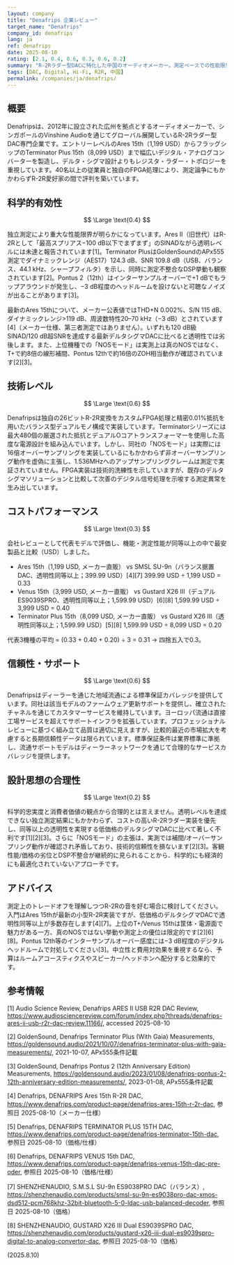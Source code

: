 ```yaml
---
layout: company
title: "Denafrips 企業レビュー"
target_name: "Denafrips"
company_id: denafrips
lang: ja
ref: denafrips
date: 2025-08-10
rating: [2.1, 0.4, 0.6, 0.3, 0.6, 0.2]
summary: "R-2Rラダー型DACに特化した中国のオーディオメーカー。測定ベースでの性能限界があるが高価格設定"
tags: [DAC, Digital, Hi-Fi, R2R, 中国]
permalink: /companies/ja/denafrips/
---
```

## 概要

Denafripsは、2012年に設立された広州を拠点とするオーディオメーカーで、シンガポールのVinshine Audioを通じてグローバル展開しているR-2Rラダー型DAC専門企業です。エントリーレベルのAres 15th（1,199 USD）からフラッグシップのTerminator Plus 15th（8,099 USD）まで幅広いデジタル・アナログコンバーターを製造し、デルタ・シグマ設計よりもレジスタ・ラダー・トポロジーを重視しています。40名以上の従業員と独自のFPGA処理により、測定論争にもかかわらずR-2R愛好家の間で評判を築いています。

## 科学的有効性

$$ \Large \text{0.4} $$

独立測定により重大な性能限界が明らかになっています。Ares II（旧世代）はR-2Rとして「最高スプリアス−100 dB以下でまずまず」のSINADながら透明レベルには未達と報告されています[1]。Terminator PlusはGoldenSoundのAPx555測定でダイナミックレンジ（AES17）124.3 dB、SNR 109.8 dB（USB、バランス、44.1 kHz、シャープフィルタ）を示し、同時に測定不整合なDSP挙動も観察されています[2]。Pontus 2（12th）はインターサンプルオーバーで+1 dBでもラップアラウンドが発生し、−3 dB程度のヘッドルームを設けないと可聴なノイズが出ることがあります[3]。

最新のAres 15thについて、メーカー公表値ではTHD+N 0.002%、S/N 115 dB、ダイナミックレンジ>119 dB、周波数特性20–70 kHz（−3 dB）とされています[4]（メーカー仕様、第三者測定ではありません）。いずれも120 dB級SINAD/120 dB超SNRを達成する最新デルタシグマDACに比べると透明性では劣後します。また、上位機種での「NOSモード」は実測上は真のNOSではなく、T+で約8倍の線形補間、Pontus 12thで約16倍のZOH相当動作が確認されています[2][3]。

## 技術レベル

$$ \Large \text{0.6} $$

Denafripsは独自の26ビットR-2R変換をカスタムFPGA処理と精密0.01%抵抗を用いたバランス型デュアルモノ構成で実装しています。Terminatorシリーズには最大480個の厳選された抵抗とデュアルOコアトランスフォーマーを使用した高度な電源設計を組み込んでいます。しかし、同社の「NOSモード」は実際には16倍オーバーサンプリングを実装しているにもかかわらず非オーバーサンプリング動作を虚偽に主張し、1.536MHzへのアップサンプリングクレームは測定で実証されていません。FPGA実装は技術的洗練性を示していますが、既存のデルタシグマソリューションと比較して次善のデジタル信号処理を示唆する測定異常を生み出しています。

## コストパフォーマンス

$$ \Large \text{0.3} $$

会社レビューとして代表モデルで評価し、機能・測定性能が同等以上の中で最安製品と比較（USD）しました。

- Ares 15th（1,199 USD, メーカー直販） vs SMSL SU-9n（バランス据置DAC、透明性同等以上；399.99 USD）[4][7]
  399.99 USD ÷ 1,199 USD = 0.33
- Venus 15th（3,999 USD, メーカー直販） vs Gustard X26 III（デュアルES9039SPRO、透明性同等以上；1,599.99 USD）[6][8]
  1,599.99 USD ÷ 3,999 USD = 0.40
- Terminator Plus 15th（8,099 USD, メーカー直販） vs Gustard X26 III（透明性同等以上；1,599.99 USD）[5][8]
  1,599.99 USD ÷ 8,099 USD = 0.20

代表3機種の平均 = (0.33 + 0.40 + 0.20) ÷ 3 = 0.31 → 四捨五入で0.3。

## 信頼性・サポート

$$ \Large \text{0.6} $$

Denafripsはディーラーを通じた地域流通による標準保証カバレッジを提供しています。同社は該当モデルのファームウェア更新サポートを提供し、確立されたチャネルを通じてカスタマーサービスを維持しています。ヨーロッパ流通は直接工場サービスを超えてサポートインフラを拡張しています。プロフェッショナルレビューに基づく組み立て品質は適切に見えますが、比較的最近の市場拡大を考慮すると長期信頼性データは限られています。標準保証条件は業界標準に準拠し、流通サポートモデルはディーラーネットワークを通じて合理的なサービスカバレッジを提供します。

## 設計思想の合理性

$$ \Large \text{0.2} $$

科学的忠実度と消費者価値の観点から合理的とは言えません。透明レベルを達成できない独立測定結果にもかかわらず、コストの高いR-2Rラダー実装を優先し、同等以上の透明性を実現する低価格のデルタシグマDACに比べて著しく不利です[1][2][3]。さらに「NOSモード」の主張は、実測では補間/オーバーサンプリング動作が確認され矛盾しており、技術的信頼性を損ないます[2][3]。客観性能/価格の劣位とDSP不整合が継続的に見られることから、科学的にも経済的にも最適化されていないアプローチです。

## アドバイス

測定上のトレードオフを理解しつつR-2Rの音を好む場合に検討してください。入門はAres 15thが最新の小型R-2R実装ですが、低価格のデルタシグマDACで透明性同等以上が多数存在します[4][7]。上位のT+/Venus 15thは筐体・電源面で魅力がある一方、真のNOSではない挙動や測定上の優位は限定的です[2][6][8]。Pontus 12th等のインターサンプルオーバー感度には−3 dB程度のデジタルヘッドルームで対処してください[3]。中立性と費用対効果を重視するなら、予算はルームアコースティクスやスピーカー/ヘッドホンへ配分すると効果的です。

## 参考情報

[1] Audio Science Review, Denafrips ARES II USB R2R DAC Review, https://www.audiosciencereview.com/forum/index.php?threads/denafrips-ares-ii-usb-r2r-dac-review.11166/, accessed 2025-08-10

[2] GoldenSound, Denafrips Terminator Plus (With Gaia) Measurements, https://goldensound.audio/2021/10/07/denafrips-terminator-plus-with-gaia-measurements/, 2021-10-07, APx555条件記載

[3] GoldenSound, Denafrips Pontus 2 (12th Anniversary Edition) Measurements, https://goldensound.audio/2023/01/08/denafrips-pontus-2-12th-anniversary-edition-measurements/, 2023-01-08, APx555条件記載

[4] Denafrips, DENAFRIPS Ares 15th R-2R DAC, https://www.denafrips.com/product-page/denafrips-ares-15th-r-2r-dac, 参照日 2025-08-10（メーカー仕様）

[5] Denafrips, DENAFRIPS TERMINATOR PLUS 15TH DAC, https://www.denafrips.com/product-page/denafrips-terminator-15th-dac, 参照日 2025-08-10（価格/仕様）

[6] Denafrips, DENAFRIPS VENUS 15th DAC, https://www.denafrips.com/product-page/denafrips-venus-15th-dac-pre-oder, 参照日 2025-08-10（価格/仕様）

[7] SHENZHENAUDIO, S.M.S.L SU-9n ES9038PRO DAC（バランス）, https://shenzhenaudio.com/products/smsl-su-9n-es9038pro-dac-xmos-dsd512-pcm768khz-32bit-bluetooth-5-0-ldac-usb-balanced-decoder, 参照日 2025-08-10（価格）

[8] SHENZHENAUDIO, GUSTARD X26 III Dual ES9039SPRO DAC, https://shenzhenaudio.com/products/gustard-x26-iii-dual-es9039spro-digital-to-analog-convertor-dac, 参照日 2025-08-10（価格）

(2025.8.10)
